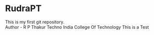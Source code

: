 # RudraPT
This is my first git repository.
<br>
Author - R P Thakur 
Techno India College Of Technology
This is a Test